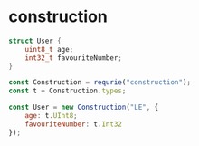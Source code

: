 # construction

``` C
struct User {
	uint8_t age;
	int32_t favouriteNumber;
}
```

``` javascript
const Construction = requrie("construction");
const t = Construction.types;

const User = new Construction("LE", {
	age: t.UInt8;
	favouriteNumber: t.Int32
});
```
